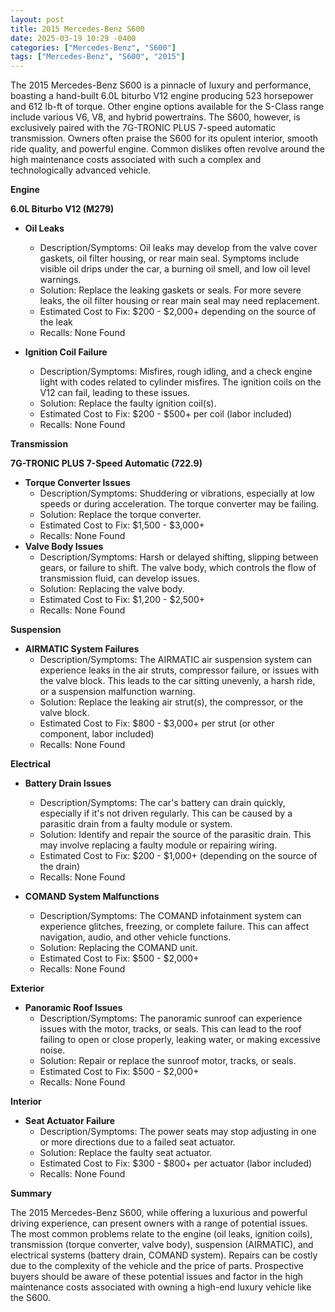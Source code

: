 ```yaml
---
layout: post
title: 2015 Mercedes-Benz S600
date: 2025-03-19 10:29 -0400
categories: ["Mercedes-Benz", "S600"]
tags: ["Mercedes-Benz", "S600", "2015"]
---
```

The 2015 Mercedes-Benz S600 is a pinnacle of luxury and performance, boasting a hand-built 6.0L biturbo V12 engine producing 523 horsepower and 612 lb-ft of torque. Other engine options available for the S-Class range include various V6, V8, and hybrid powertrains. The S600, however, is exclusively paired with the 7G-TRONIC PLUS 7-speed automatic transmission. Owners often praise the S600 for its opulent interior, smooth ride quality, and powerful engine. Common dislikes often revolve around the high maintenance costs associated with such a complex and technologically advanced vehicle.

**Engine**

**6.0L Biturbo V12 (M279)**
*   **Oil Leaks**
    *   Description/Symptoms: Oil leaks may develop from the valve cover gaskets, oil filter housing, or rear main seal. Symptoms include visible oil drips under the car, a burning oil smell, and low oil level warnings.
    *   Solution: Replace the leaking gaskets or seals. For more severe leaks, the oil filter housing or rear main seal may need replacement.
    *   Estimated Cost to Fix: $200 - $2,000+ depending on the source of the leak
    *   Recalls: None Found

*   **Ignition Coil Failure**
    *   Description/Symptoms: Misfires, rough idling, and a check engine light with codes related to cylinder misfires. The ignition coils on the V12 can fail, leading to these issues.
    *   Solution: Replace the faulty ignition coil(s).
    *   Estimated Cost to Fix: $200 - $500+ per coil (labor included)
    *   Recalls: None Found

**Transmission**

**7G-TRONIC PLUS 7-Speed Automatic (722.9)**

*   **Torque Converter Issues**
    *   Description/Symptoms: Shuddering or vibrations, especially at low speeds or during acceleration. The torque converter may be failing.
    *   Solution: Replace the torque converter.
    *   Estimated Cost to Fix: $1,500 - $3,000+
    *   Recalls: None Found
*   **Valve Body Issues**
    *   Description/Symptoms: Harsh or delayed shifting, slipping between gears, or failure to shift. The valve body, which controls the flow of transmission fluid, can develop issues.
    *   Solution: Replacing the valve body.
    *   Estimated Cost to Fix: $1,200 - $2,500+
    *   Recalls: None Found

**Suspension**

*   **AIRMATIC System Failures**
    *   Description/Symptoms: The AIRMATIC air suspension system can experience leaks in the air struts, compressor failure, or issues with the valve block. This leads to the car sitting unevenly, a harsh ride, or a suspension malfunction warning.
    *   Solution: Replace the leaking air strut(s), the compressor, or the valve block.
    *   Estimated Cost to Fix: $800 - $3,000+ per strut (or other component, labor included)
    *   Recalls: None Found

**Electrical**

*   **Battery Drain Issues**
    *   Description/Symptoms: The car's battery can drain quickly, especially if it's not driven regularly. This can be caused by a parasitic drain from a faulty module or system.
    *   Solution: Identify and repair the source of the parasitic drain. This may involve replacing a faulty module or repairing wiring.
    *   Estimated Cost to Fix: $200 - $1,000+ (depending on the source of the drain)
    *   Recalls: None Found

*   **COMAND System Malfunctions**
    *   Description/Symptoms: The COMAND infotainment system can experience glitches, freezing, or complete failure. This can affect navigation, audio, and other vehicle functions.
    *   Solution: Replacing the COMAND unit.
    *   Estimated Cost to Fix: $500 - $2,000+
    *   Recalls: None Found

**Exterior**

*   **Panoramic Roof Issues**
    *   Description/Symptoms: The panoramic sunroof can experience issues with the motor, tracks, or seals. This can lead to the roof failing to open or close properly, leaking water, or making excessive noise.
    *   Solution: Repair or replace the sunroof motor, tracks, or seals.
    *   Estimated Cost to Fix: $500 - $2,000+
    *   Recalls: None Found

**Interior**

*   **Seat Actuator Failure**
    *   Description/Symptoms: The power seats may stop adjusting in one or more directions due to a failed seat actuator.
    *   Solution: Replace the faulty seat actuator.
    *   Estimated Cost to Fix: $300 - $800+ per actuator (labor included)
    *   Recalls: None Found

**Summary**

The 2015 Mercedes-Benz S600, while offering a luxurious and powerful driving experience, can present owners with a range of potential issues. The most common problems relate to the engine (oil leaks, ignition coils), transmission (torque converter, valve body), suspension (AIRMATIC), and electrical systems (battery drain, COMAND system). Repairs can be costly due to the complexity of the vehicle and the price of parts. Prospective buyers should be aware of these potential issues and factor in the high maintenance costs associated with owning a high-end luxury vehicle like the S600.

